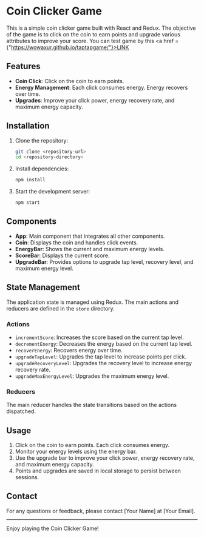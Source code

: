 # Coin Clicker Game

This is a simple coin clicker game built with React and Redux. The objective of the game is to click on the coin to earn points and upgrade various attributes to improve your score.
You can test game by this <a href ={"https://wowaxur.github.io/taptapgame/"}>LINK</a>
## Features

- **Coin Click**: Click on the coin to earn points.
- **Energy Management**: Each click consumes energy. Energy recovers over time.
- **Upgrades**: Improve your click power, energy recovery rate, and maximum energy capacity.

## Installation

1. Clone the repository:
    ```bash
    git clone <repository-url>
    cd <repository-directory>
    ```

2. Install dependencies:
    ```bash
    npm install
    ```

3. Start the development server:
    ```bash
    npm start
    ```

## Components

- **App**: Main component that integrates all other components.
- **Coin**: Displays the coin and handles click events.
- **EnergyBar**: Shows the current and maximum energy levels.
- **ScoreBar**: Displays the current score.
- **UpgradeBar**: Provides options to upgrade tap level, recovery level, and maximum energy level.

## State Management

The application state is managed using Redux. The main actions and reducers are defined in the `store` directory.

### Actions

- `incrementScore`: Increases the score based on the current tap level.
- `decrementEnergy`: Decreases the energy based on the current tap level.
- `recoverEnergy`: Recovers energy over time.
- `upgradeTapLevel`: Upgrades the tap level to increase points per click.
- `upgradeRecoveryLevel`: Upgrades the recovery level to increase energy recovery rate.
- `upgradeMaxEnergyLevel`: Upgrades the maximum energy level.

### Reducers

The main reducer handles the state transitions based on the actions dispatched.

## Usage

1. Click on the coin to earn points. Each click consumes energy.
2. Monitor your energy levels using the energy bar.
3. Use the upgrade bar to improve your click power, energy recovery rate, and maximum energy capacity.
4. Points and upgrades are saved in local storage to persist between sessions.



## Contact

For any questions or feedback, please contact [Your Name] at [Your Email].

---

Enjoy playing the Coin Clicker Game!